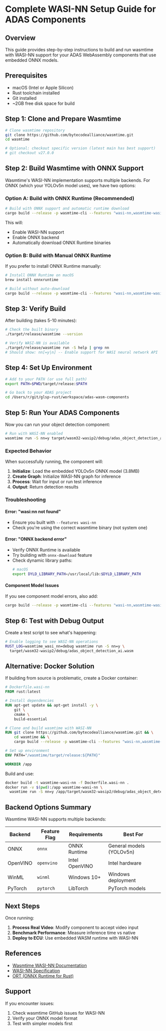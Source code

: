 # Complete WASI-NN Setup Guide for ADAS Components

## Overview

This guide provides step-by-step instructions to build and run wasmtime with WASI-NN support for your ADAS WebAssembly components that use embedded ONNX models.

## Prerequisites

- macOS (Intel or Apple Silicon)
- Rust toolchain installed
- Git installed
- ~2GB free disk space for build

## Step 1: Clone and Prepare Wasmtime

```bash
# Clone wasmtime repository
git clone https://github.com/bytecodealliance/wasmtime.git
cd wasmtime

# Optional: checkout specific version (latest main has best support)
# git checkout v27.0.0
```

## Step 2: Build Wasmtime with ONNX Support

Wasmtime's WASI-NN implementation supports multiple backends. For ONNX (which your YOLOv5n model uses), we have two options:

### Option A: Build with ONNX Runtime (Recommended)

```bash
# Build with ONNX support and automatic runtime download
cargo build --release -p wasmtime-cli --features "wasi-nn,wasmtime-wasi-nn/onnx-download"
```

This will:
- Enable WASI-NN support
- Enable ONNX backend 
- Automatically download ONNX Runtime binaries

### Option B: Build with Manual ONNX Runtime

If you prefer to install ONNX Runtime manually:

```bash
# Install ONNX Runtime on macOS
brew install onnxruntime

# Build without auto-download
cargo build --release -p wasmtime-cli --features "wasi-nn,wasmtime-wasi-nn/onnx"
```

## Step 3: Verify Build

After building (takes 5-10 minutes):

```bash
# Check the built binary
./target/release/wasmtime --version

# Verify WASI-NN is available
./target/release/wasmtime run -S help | grep nn
# Should show: nn[=y|n] -- Enable support for WASI neural network API
```

## Step 4: Set Up Environment

```bash
# Add to your PATH (or use full path)
export PATH=$PWD/target/release:$PATH

# Go back to your ADAS project
cd /Users/r/git/glsp-rust/workspace/adas-wasm-components
```

## Step 5: Run Your ADAS Components

Now you can run your object detection component:

```bash
# Run with WASI-NN enabled
wasmtime run -S nn=y target/wasm32-wasip2/debug/adas_object_detection_ai.wasm
```

### Expected Behavior

When successfully running, the component will:

1. **Initialize**: Load the embedded YOLOv5n ONNX model (3.8MB)
2. **Create Graph**: Initialize WASI-NN graph for inference
3. **Process**: Wait for input or run test inference
4. **Output**: Return detection results

### Troubleshooting

#### Error: "wasi:nn not found"
- Ensure you built with `--features wasi-nn`
- Check you're using the correct wasmtime binary (not system one)

#### Error: "ONNX backend error"
- Verify ONNX Runtime is available
- Try building with `onnx-download` feature
- Check dynamic library paths:
  ```bash
  # macOS
  export DYLD_LIBRARY_PATH=/usr/local/lib:$DYLD_LIBRARY_PATH
  ```

#### Component Model Issues
If you see component model errors, also add:
```bash
cargo build --release -p wasmtime-cli --features "wasi-nn,wasmtime-wasi-nn/onnx-download,component-model"
```

## Step 6: Test with Debug Output

Create a test script to see what's happening:

```bash
# Enable logging to see WASI-NN operations
RUST_LOG=wasmtime_wasi_nn=debug wasmtime run -S nn=y \
  target/wasm32-wasip2/debug/adas_object_detection_ai.wasm
```

## Alternative: Docker Solution

If building from source is problematic, create a Docker container:

```dockerfile
# Dockerfile.wasi-nn
FROM rust:latest

# Install dependencies
RUN apt-get update && apt-get install -y \
    git \
    cmake \
    build-essential

# Clone and build wasmtime with WASI-NN
RUN git clone https://github.com/bytecodealliance/wasmtime.git && \
    cd wasmtime && \
    cargo build --release -p wasmtime-cli --features "wasi-nn,wasmtime-wasi-nn/onnx-download"

# Set up environment
ENV PATH="/wasmtime/target/release:${PATH}"

WORKDIR /app
```

Build and use:
```bash
docker build -t wasmtime-wasi-nn -f Dockerfile.wasi-nn .
docker run -v $(pwd):/app wasmtime-wasi-nn \
  wasmtime run -S nn=y /app/target/wasm32-wasip2/debug/adas_object_detection_ai.wasm
```

## Backend Options Summary

Wasmtime WASI-NN supports multiple backends:

| Backend | Feature Flag | Requirements | Best For |
|---------|-------------|--------------|----------|
| ONNX | `onnx` | ONNX Runtime | General models (YOLOv5n) |
| OpenVINO | `openvino` | Intel OpenVINO | Intel hardware |
| WinML | `winml` | Windows 10+ | Windows deployment |
| PyTorch | `pytorch` | LibTorch | PyTorch models |

## Next Steps

Once running:

1. **Process Real Video**: Modify component to accept video input
2. **Benchmark Performance**: Measure inference time vs native
3. **Deploy to ECU**: Use embedded WASM runtime with WASI-NN

## References

- [Wasmtime WASI-NN Documentation](https://github.com/bytecodealliance/wasmtime/tree/main/crates/wasi-nn)
- [WASI-NN Specification](https://github.com/WebAssembly/wasi-nn)
- [ORT (ONNX Runtime for Rust)](https://ort.pyke.io/)

## Support

If you encounter issues:
1. Check wasmtime GitHub issues for WASI-NN
2. Verify your ONNX model format
3. Test with simpler models first